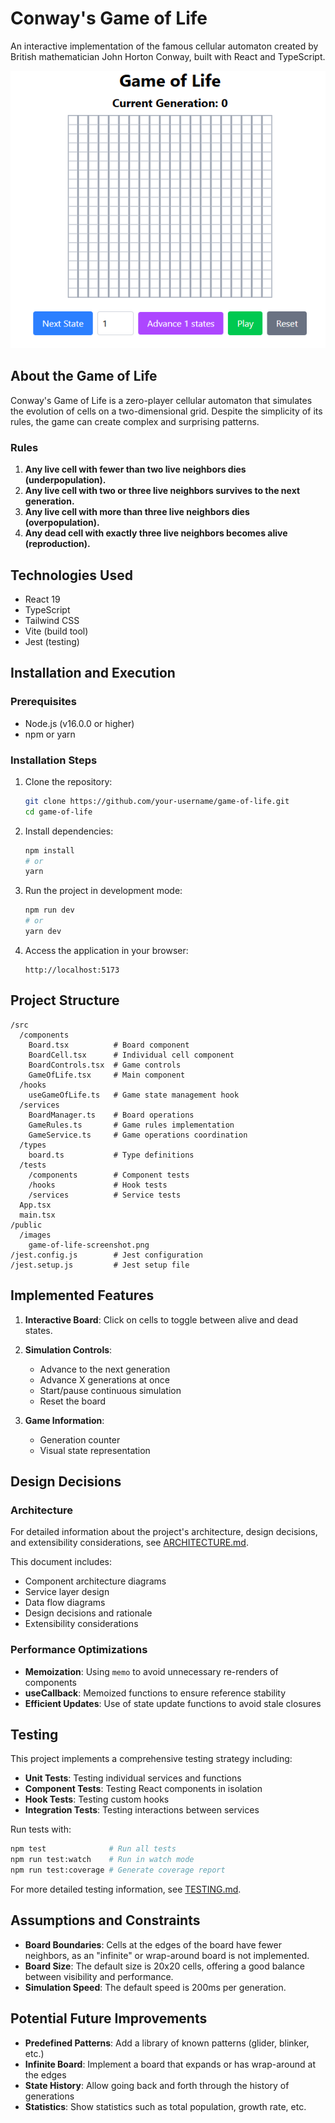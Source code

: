 # Conway's Game of Life

An interactive implementation of the famous cellular automaton created by British mathematician John Horton Conway, built with React and TypeScript.

![Game of Life Screenshot](public/game-of-life-screenshot.png)

## About the Game of Life

Conway's Game of Life is a zero-player cellular automaton that simulates the evolution of cells on a two-dimensional grid. Despite the simplicity of its rules, the game can create complex and surprising patterns.

### Rules

1. **Any live cell with fewer than two live neighbors dies (underpopulation).**
2. **Any live cell with two or three live neighbors survives to the next generation.**
3. **Any live cell with more than three live neighbors dies (overpopulation).**
4. **Any dead cell with exactly three live neighbors becomes alive (reproduction).**

## Technologies Used

- React 19
- TypeScript
- Tailwind CSS
- Vite (build tool)
- Jest (testing)

## Installation and Execution

### Prerequisites

- Node.js (v16.0.0 or higher)
- npm or yarn

### Installation Steps

1. Clone the repository:
   ```bash
   git clone https://github.com/your-username/game-of-life.git
   cd game-of-life
   ```

2. Install dependencies:
   ```bash
   npm install
   # or
   yarn
   ```

3. Run the project in development mode:
   ```bash
   npm run dev
   # or
   yarn dev
   ```

4. Access the application in your browser:
   ```
   http://localhost:5173
   ```

## Project Structure

```
/src
  /components
    Board.tsx          # Board component
    BoardCell.tsx      # Individual cell component
    BoardControls.tsx  # Game controls
    GameOfLife.tsx     # Main component
  /hooks
    useGameOfLife.ts   # Game state management hook
  /services
    BoardManager.ts    # Board operations
    GameRules.ts       # Game rules implementation
    GameService.ts     # Game operations coordination
  /types
    board.ts           # Type definitions
  /tests
    /components        # Component tests
    /hooks             # Hook tests
    /services          # Service tests
  App.tsx
  main.tsx
/public
  /images
    game-of-life-screenshot.png
/jest.config.js        # Jest configuration
/jest.setup.js         # Jest setup file
```

## Implemented Features

1. **Interactive Board**: Click on cells to toggle between alive and dead states.
2. **Simulation Controls**:
   - Advance to the next generation
   - Advance X generations at once
   - Start/pause continuous simulation
   - Reset the board

3. **Game Information**:
   - Generation counter
   - Visual state representation

## Design Decisions

### Architecture

For detailed information about the project's architecture, design decisions, and extensibility considerations, see [ARCHITECTURE.md](ARCHITECTURE.md).

This document includes:
- Component architecture diagrams
- Service layer design
- Data flow diagrams
- Design decisions and rationale
- Extensibility considerations

### Performance Optimizations

- **Memoization**: Using `memo` to avoid unnecessary re-renders of components
- **useCallback**: Memoized functions to ensure reference stability
- **Efficient Updates**: Use of state update functions to avoid stale closures

## Testing

This project implements a comprehensive testing strategy including:

- **Unit Tests**: Testing individual services and functions
- **Component Tests**: Testing React components in isolation
- **Hook Tests**: Testing custom hooks
- **Integration Tests**: Testing interactions between services

Run tests with:

```bash
npm test              # Run all tests
npm run test:watch    # Run in watch mode
npm run test:coverage # Generate coverage report
```

For more detailed testing information, see [TESTING.md](TESTING.md).

## Assumptions and Constraints

- **Board Boundaries**: Cells at the edges of the board have fewer neighbors, as an "infinite" or wrap-around board is not implemented.
- **Board Size**: The default size is 20x20 cells, offering a good balance between visibility and performance.
- **Simulation Speed**: The default speed is 200ms per generation.

## Potential Future Improvements

- **Predefined Patterns**: Add a library of known patterns (glider, blinker, etc.)
- **Infinite Board**: Implement a board that expands or has wrap-around at the edges
- **State History**: Allow going back and forth through the history of generations
- **Statistics**: Show statistics such as total population, growth rate, etc.